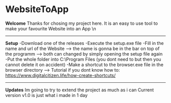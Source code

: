 # WebsiteToApp

**Welcome**
Thanks for chosing my project here. It is an easy to use tool to make your favourite Website into an App \n
___
**Setup**
-Download one of the releases
-Execute the setup.exe file
-Fill in the name and url of the Website
--> the name is gonna be in the bar on top of the programm
--> both can changed by simply opening the setup file again
-Put the whole folder into C:\Program Files  (you dont need to but then you cannot delete it on accident)
-Make a shortcut to the browser.exe file in the browser directory
--> Tutorial if you dont know how to: https://www.digitalcitizen.life/how-create-shortcuts/
___
**Updates**
Im going to try to extend the project as much as i can
Current version v1.0 is just what i made in 1 day
